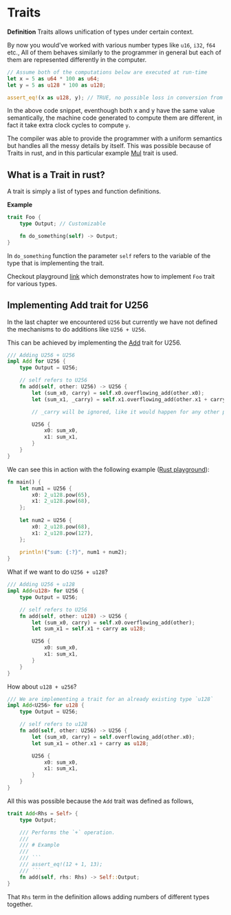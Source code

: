 # Traits

**Definition**
Traits allows unification of types under certain context.

By now you would've worked with various number types like `u16`, `i32`, `f64` etc.,
All of them behaves similarly to the programmer in general but each of them are
represented differently in the computer.

```rust
// Assume both of the computations below are executed at run-time
let x = 5 as u64 * 100 as u64;
let y = 5 as u128 * 100 as u128;

assert_eq!(x as u128, y); // TRUE, no possible loss in conversion from u64 to u128
```

In the above code snippet, eventhough both x and y have the same value semantically,
the machine code generated to compute them are different, in fact it take extra clock
cycles to compute `y`.

The compiler was able to provide the programmer with a uniform semantics but handles
all the messy details by itself. This was possible because of Traits in rust, and in this
particular example [Mul](https://doc.rust-lang.org/std/ops/trait.Mul.html) trait is used.

## What is a Trait in rust?

A trait is simply a list of types and function definitions.

**Example**

```rust
trait Foo {
    type Output; // Customizable

    fn do_something(self) -> Output;
}
```

In `do_something` function the parameter `self` refers to the variable of the type that is
implementing the trait.

Checkout playground [link](https://play.rust-lang.org/?version=stable&mode=debug&edition=2021&gist=5381ef684ec7ce34ba76dd75a0c41c2b) which demonstrates how to implement `Foo` trait for
various types.

## Implementing Add trait for U256

In the last chapter we encountered `U256` but currently we have not defined the mechanisms
to do additions like `U256 + U256`.

This can be achieved by implementing the [Add](https://doc.rust-lang.org/std/ops/trait.Add.html) trait
for U256.

```rust
/// Adding U256 + U256
impl Add for U256 {
    type Output = U256;

    // self refers to U256
    fn add(self, other: U256) -> U256 {
        let (sum_x0, carry) = self.x0.overflowing_add(other.x0);
        let (sum_x1, _carry) = self.x1.overflowing_add(other.x1 + carry as u128);

        // _carry will be ignored, like it would happen for any other primitive int type

        U256 {
            x0: sum_x0,
            x1: sum_x1,
        }
    }
}
```

We can see this in action with the following example ([Rust playground](https://play.rust-lang.org/?version=stable&mode=debug&edition=2021&gist=149afb833a39b6d7ad3aeb4fd30ddbf7)): 
```rust
fn main() {
    let num1 = U256 {
        x0: 2_u128.pow(65),
        x1: 2_u128.pow(68),
    };
    
    let num2 = U256 {
        x0: 2_u128.pow(68),
        x1: 2_u128.pow(127),
    };
    
    println!("sum: {:?}", num1 + num2);
}
```

What if we want to do `U256 + u128`?

```rust
/// Adding U256 + u128
impl Add<u128> for U256 {
    type Output = U256;

    // self refers to U256
    fn add(self, other: u128) -> U256 {
        let (sum_x0, carry) = self.x0.overflowing_add(other);
        let sum_x1 = self.x1 + carry as u128;

        U256 {
            x0: sum_x0,
            x1: sum_x1,
        }
    }
}
```

How about `u128 + u256`?

```rust
/// We are implementing a trait for an already existing type `u128`
impl Add<U256> for u128 {
    type Output = U256;

    // self refers to u128
    fn add(self, other: U256) -> U256 {
        let (sum_x0, carry) = self.overflowing_add(other.x0);
        let sum_x1 = other.x1 + carry as u128;

        U256 {
            x0: sum_x0,
            x1: sum_x1,
        }
    }
}
```

All this was possible because the `Add` trait was defined as follows,

```rust
trait Add<Rhs = Self> {
    type Output;

    /// Performs the `+` operation.
    ///
    /// # Example
    ///
    /// ```
    /// assert_eq!(12 + 1, 13);
    /// ```
    fn add(self, rhs: Rhs) -> Self::Output;
}
```

That `Rhs` term in the definition allows adding numbers of different types together.
